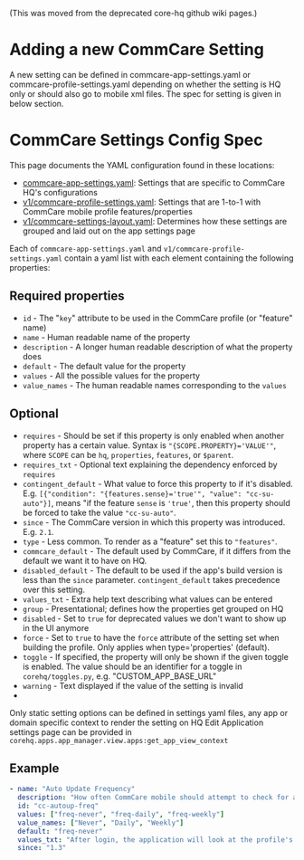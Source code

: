 (This was moved from the deprecated core-hq github wiki pages.)

# Adding a new CommCare Setting

A new setting can be defined in commcare-app-settings.yaml or commcare-profile-settings.yaml depending on whether the setting is HQ only or should also go to mobile xml files. The spec for setting is given in below section.

# CommCare Settings Config Spec

This page documents the YAML configuration found in these locations:
* [commcare-app-settings.yaml](https://github.com/dimagi/core-hq/blob/master/corehq/apps/app_manager/static/app_manager/json/commcare-app-settings.yaml):
Settings that are specific to CommCare HQ's configurations
* [v1/commcare-profile-settings.yaml](https://github.com/dimagi/core-hq/blob/master/corehq/apps/app_manager/static/app_manager/json/v1/commcare-profile-settings.yaml):
Settings that are 1-to-1 with CommCare mobile profile features/properties
* [v1/commcare-settings-layout.yaml](https://github.com/dimagi/core-hq/blob/master/corehq/apps/app_manager/static/app_manager/json/v1/commcare-settings-layout.yaml):
Determines how these settings are grouped and laid out on the app settings page

Each of `commcare-app-settings.yaml` and `v1/commcare-profile-settings.yaml` contain a yaml list
with each element containing the following properties:

## Required properties
* `id` - The "`key`" attribute to be used in the CommCare profile (or "feature" name)
* `name` - Human readable name of the property
* `description` - A longer human readable description of what the property does
* `default` - The default value for the property
* `values` - All the possible values for the property
* `value_names` - The human readable names corresponding to the `values`

## Optional

* `requires` - Should be set if this property is only enabled when another property has a certain value. Syntax is `"{SCOPE.PROPERTY}='VALUE'"`, where `SCOPE` can be `hq`, `properties`, `features`, or `$parent`.
* `requires_txt` - Optional text explaining the dependency enforced by `requires`
* `contingent_default` - What value to force this property to if it's disabled. E.g. `[{"condition": "{features.sense}='true'", "value": "cc-su-auto"}]`, means "if the feature `sense` is `'true'`, then this property should be forced to take the value `"cc-su-auto"`.
* `since` - The CommCare version in which this property was introduced. E.g. `2.1`.
* `type` - Less common. To render as a "feature" set this to `"features"`.
* `commcare_default` - The default used by CommCare, if it differs from the default we want it to have on HQ.
* `disabled_default` - The default to be used if the app's build version is less than the `since` parameter. `contingent_default` takes precedence over this setting.
* `values_txt` - Extra help text describing what values can be entered
* `group` - Presentational; defines how the properties get grouped on HQ 
* `disabled` - Set to `true` for deprecated values we don't want to show up in the UI anymore
* `force` - Set to `true` to have the `force` attribute of the setting set when building the profile. Only applies when type='properties' (default).
* `toggle` - If specified, the property will only be shown if the given toggle is enabled. The value should be an identifier for a toggle in `corehq/toggles.py`, e.g. "CUSTOM_APP_BASE_URL"
* `warning` - Text displayed if the value of the setting is invalid
*

Only static setting options can be defined in settings yaml files, any app or domain specific context to render the setting on HQ Edit Application settings page can be provided in `corehq.apps.app_manager.view.apps:get_app_view_context`

## Example
```yaml
- name: "Auto Update Frequency"
  description: "How often CommCare mobile should attempt to check for a new, released application version."
  id: "cc-autoup-freq"
  values: ["freq-never", "freq-daily", "freq-weekly"]
  value_names: ["Never", "Daily", "Weekly"]
  default: "freq-never"
  values_txt: "After login, the application will look at the profile's defined reference for the authoritative location of the newest version. This check will occur with some periodicity since the last successful check based on this property. freq-never disables the automatic check."
  since: "1.3"
```
